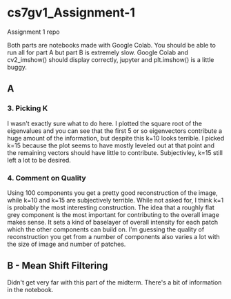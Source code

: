 # cs7gv1_Assignment-1
Assignment 1 repo

Both parts are notebooks made with Google Colab. You should be able to run all for part A but part B is extremely slow. Google Colab and cv2_imshow() should display correctly, jupyter and plt.imshow() is a little buggy.

## A

### 3. Picking K

I wasn't exactly sure what to do here. I plotted the square root of the eigenvalues and you can see that the first 5 or so eigenvectors contribute a huge amount of the information, but despite this k=10 looks terrible. I picked k=15 because the plot seems to have mostly leveled out at that point and the remaining vectors should have little to contribute. Subjectivley, k=15 still left a lot to be desired.

### 4. Comment on Quality

Using 100 components you get a pretty good reconstruction of the image, while k=10 and k=15 are subjectively terrible. While not asked for, I think k=1 is probably the most interesting construction. The idea that a roughly flat grey component is the most important for contributing to the overall image makes sense. It sets a kind of baselayer of overall intensity for each patch which the other components can build on. I'm guessing the quality of reconstruction you get from a number of components also varies a lot with the size of image and number of patches.

## B - Mean Shift Filtering

Didn't get very far with this part of the midterm. There's a bit of information in the notebook.
